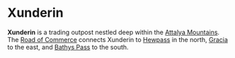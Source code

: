 # Xunderin

**Xunderin** is a trading outpost nestled deep within the [Attalya Mountains](../../../ch-4-esterfell-gazetteer/lenya/attalya-mountains/attalya-mountains.md). The [Road of Commerce](road-of-commerce.md) connects Xunderin to [Hewpass](hewpass.md) in the north, [Gracia](gracia.md) to the east, and [Bathys Pass](bathys-pass.md) to the south.
